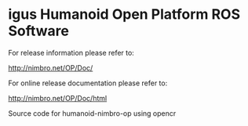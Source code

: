 igus Humanoid Open Platform ROS Software
========================================

For release information please refer to:

http://nimbro.net/OP/Doc/

For online release documentation please refer to:

http://nimbro.net/OP/Doc/html

Source code for humanoid-nimbro-op using opencr
